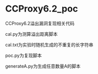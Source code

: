 # CCProxy6.2_poc
CCProxy6.2溢出漏洞复现相关代码

cal.py为测算溢出距离脚本

cal.txt为实验时随机生成的不重复的长字符串

poc.py为复现脚本

generateA.py为生成任意数量A的脚本
